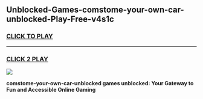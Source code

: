
## Unblocked-Games-comstome-your-own-car-unblocked-Play-Free-v4s1c
<h3>
<a href="https://premium76.site?title=comstome-your-own-car-unblocked&ref=23A">CLICK TO PLAY</a></h3>
<hr>

<h3>
<a href="https://premium76.site?title=comstome-your-own-car-unblocked&ref=23A">CLICK 2 PLAY</a>
  
</h3>

<a href="https://premium76.site?title=comstome-your-own-car-unblocked&ref=23A"><img src="https://clearcache.store/games.png"></a>


**comstome-your-own-car-unblocked games unblocked: Your Gateway to Fun and Accessible Online Gaming**
